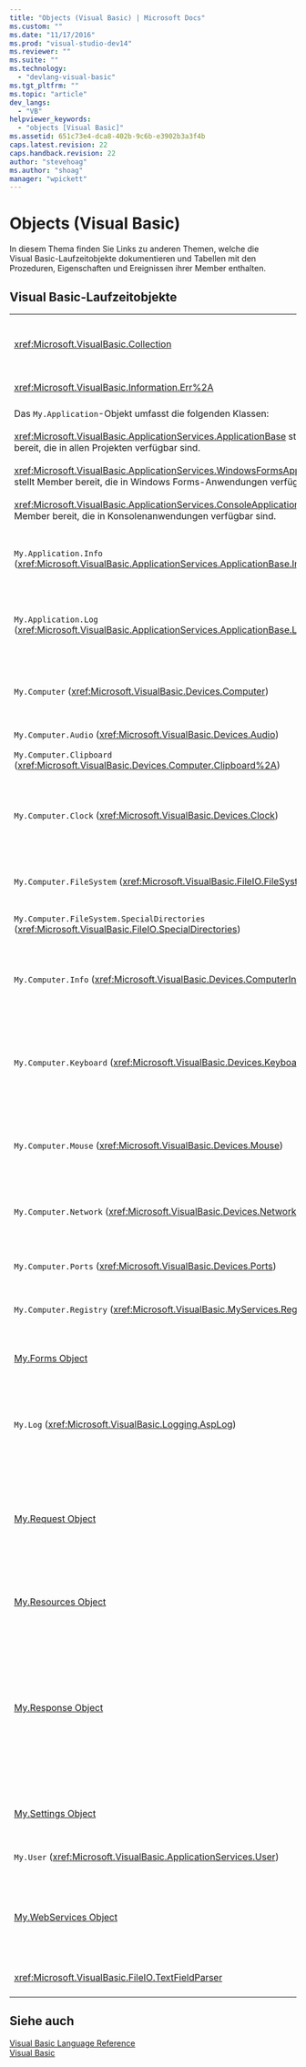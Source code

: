 ```yaml
---
title: "Objects (Visual Basic) | Microsoft Docs"
ms.custom: ""
ms.date: "11/17/2016"
ms.prod: "visual-studio-dev14"
ms.reviewer: ""
ms.suite: ""
ms.technology: 
  - "devlang-visual-basic"
ms.tgt_pltfrm: ""
ms.topic: "article"
dev_langs: 
  - "VB"
helpviewer_keywords: 
  - "objects [Visual Basic]"
ms.assetid: 651c73e4-dca8-402b-9c6b-e3902b3a3f4b
caps.latest.revision: 22
caps.handback.revision: 22
author: "stevehoag"
ms.author: "shoag"
manager: "wpickett"
---
```

# Objects (Visual Basic)
In diesem Thema finden Sie Links zu anderen Themen, welche die Visual Basic\-Laufzeitobjekte dokumentieren und Tabellen mit den Prozeduren, Eigenschaften und Ereignissen ihrer Member enthalten.  
  
## Visual Basic\-Laufzeitobjekte  
  
|||  
|-|-|  
|<xref:Microsoft.VisualBasic.Collection>|Stellt eine bequeme Methode zum Anzeigen einer zusammenhängenden Gruppe von Elementen in Form eines einzelnen Objekts bereit.|  
|<xref:Microsoft.VisualBasic.Information.Err%2A>|Enthält Informationen über Laufzeitfehler.|  
|Das `My.Application`\-Objekt umfasst die folgenden Klassen:<br /><br /> <xref:Microsoft.VisualBasic.ApplicationServices.ApplicationBase> stellt Member bereit, die in allen Projekten verfügbar sind.<br /><br /> <xref:Microsoft.VisualBasic.ApplicationServices.WindowsFormsApplicationBase> stellt Member bereit, die in Windows Forms\-Anwendungen verfügbar sind.<br /><br /> <xref:Microsoft.VisualBasic.ApplicationServices.ConsoleApplicationBase> stellt Member bereit, die in Konsolenanwendungen verfügbar sind.|Stellt Daten bereit, die nur der aktuellen Anwendung oder der DLL zugeordnet sind.  Mit `My.Application` können keine Informationen auf Systemebene geändert werden.<br /><br /> Einige Member sind nur für Windows Forms\- oder Konsolenanwendungen verfügbar.|  
|`My.Application.Info` \(<xref:Microsoft.VisualBasic.ApplicationServices.ApplicationBase.Info%2A>\)|Stellt Eigenschaften zum Abrufen von Informationen über eine Anwendung bereit, z. B. Versionsnummer, Beschreibung, geladene Assemblys usw.|  
|`My.Application.Log` \(<xref:Microsoft.VisualBasic.ApplicationServices.ApplicationBase.Log%2A>\)|Stellt eine Eigenschaft und Methoden zum Schreiben von Ereignis\- und Ausnahmeinformationen in die Protokollüberwachung der Anwendung bereit.|  
|`My.Computer` \(<xref:Microsoft.VisualBasic.Devices.Computer>\)|Stellt Eigenschaften zum Bearbeiten von Computerkomponenten bereit, z. B. Audio, Uhr, Tastatur, Dateisystem usw.|  
|`My.Computer.Audio` \(<xref:Microsoft.VisualBasic.Devices.Audio>\)|Stellt Methoden für die Wiedergabe von Sounds bereit.|  
|`My.Computer.Clipboard` \(<xref:Microsoft.VisualBasic.Devices.Computer.Clipboard%2A>\)|Stellt Methoden zum Bearbeiten der Zwischenablage bereit.|  
|`My.Computer.Clock` \(<xref:Microsoft.VisualBasic.Devices.Clock>\)|Stellt Eigenschaften für den Zugriff auf die aktuelle lokale Uhrzeit und die aktuelle koordinierte Weltzeit \(Universal Coordinated Time, UTC – entspricht Greenwich Mean Time\) der Systemuhr bereit.|  
|`My.Computer.FileSystem` \(<xref:Microsoft.VisualBasic.FileIO.FileSystem>\)|Stellt Eigenschaften und Methoden für das Arbeiten mit Laufwerken, Dateien und Verzeichnissen bereit.|  
|`My.Computer.FileSystem.SpecialDirectories` \(<xref:Microsoft.VisualBasic.FileIO.SpecialDirectories>\)|Stellt Eigenschaften für den Zugriff auf Verzeichnisse bereit, auf die häufig verwiesen wird.|  
|`My.Computer.Info` \(<xref:Microsoft.VisualBasic.Devices.ComputerInfo>\)|Stellt Eigenschaften für das Abrufen von Informationen über den Arbeitsspeicher des Computers, geladene Assemblys, Name und Betriebssystem bereit.|  
|`My.Computer.Keyboard` \(<xref:Microsoft.VisualBasic.Devices.Keyboard>\)|Stellt Eigenschaften für den Zugriff auf den aktuellen Zustand der Tastatur, z. B. Informationen über die derzeit gedrückten Tasten, und eine Methode zum Senden von Tastaturanschlägen an das aktive Fenster bereit.|  
|`My.Computer.Mouse` \(<xref:Microsoft.VisualBasic.Devices.Mouse>\)|Stellt Eigenschaften zum Abrufen von Informationen über das Format und die Konfiguration der auf dem lokalen Computer installierten Maus bereit.|  
|`My.Computer.Network` \(<xref:Microsoft.VisualBasic.Devices.Network>\)|Stellt eine Eigenschaft, ein Ereignis und Methoden zum Interagieren mit dem Netzwerk bereit, mit dem der Computer verbunden ist.|  
|`My.Computer.Ports` \(<xref:Microsoft.VisualBasic.Devices.Ports>\)|Stellt eine Eigenschaft und eine Methode für den Zugriff auf die seriellen Anschlüsse des Computers bereit.|  
|`My.Computer.Registry` \(<xref:Microsoft.VisualBasic.MyServices.RegistryProxy>\)|Stellt Eigenschaften und Methoden zum Bearbeiten der Registrierung bereit.|  
|[My.Forms Object](../../../visual-basic/language-reference/objects/my-forms-object.md)|Stellt Eigenschaften für den Zugriff auf eine Instanz von jedem im aktuellen Projekt deklarierten Windows Form bereit.|  
|`My.Log` \(<xref:Microsoft.VisualBasic.Logging.AspLog>\)|Stellt eine Eigenschaft und Methoden zum Schreiben von Ereignis\- und Ausnahmeinformationen in die Protokollüberwachungen für Webanwendungen bereit.|  
|[My.Request Object](../../../visual-basic/language-reference/objects/my-request-object.md)|Ruft das <xref:System.Web.HttpRequest>\-Objekt für die angeforderte Seite ab.  Das `My.Request`\-Objekt enthält Informationen über die aktuelle HTTP\-Anforderung.<br /><br /> Das `My.Request`\-Objekt ist nur für [!INCLUDE[vstecasp](../../../csharp/language-reference/preprocessor-directives/includes/vstecasp_md.md)]\-Anwendungen verfügbar.|  
|[My.Resources Object](../../../visual-basic/language-reference/objects/my-resources-object.md)|Stellt Eigenschaften und Klassen für den Zugriff auf die Ressourcen einer Anwendung bereit.|  
|[My.Response Object](../../../visual-basic/language-reference/objects/my-response-object.md)|Ruft das <xref:System.Web.HttpResponse>\-Objekt ab, das dem <xref:System.Web.UI.Page>\-Element zugeordnet ist.  Dieses Objekt ermöglicht das Senden von HTTP\-Antwortdaten an einen Client und enthält Informationen über diese Antwort.<br /><br /> Das `My.Response`\-Objekt ist nur für [!INCLUDE[vstecasp](../../../csharp/language-reference/preprocessor-directives/includes/vstecasp_md.md)]\-Anwendungen verfügbar.|  
|[My.Settings Object](../../../visual-basic/language-reference/objects/my-settings-object.md)|Stellt Eigenschaften und Methoden für den Zugriff auf die Einstellungen einer Anwendung bereit.|  
|`My.User` \(<xref:Microsoft.VisualBasic.ApplicationServices.User>\)|Ermöglicht den Zugriff auf die Informationen über den aktuellen Benutzer.|  
|[My.WebServices Object](../../../visual-basic/language-reference/objects/my-webservices-object.md)|Stellt Eigenschaften bereit, mit denen von jedem Webdienst, auf den das aktuelle Projekt verweist, eine Einzelinstanz erstellt werden bzw. auf diese Einzelinstanz zugegriffen werden kann.|  
|<xref:Microsoft.VisualBasic.FileIO.TextFieldParser>|Stellt Methoden und Eigenschaften zur Analyse strukturierter Textdateien bereit.|  
  
## Siehe auch  
 [Visual Basic Language Reference](../../../visual-basic/language-reference/index.md)   
 [Visual Basic](../../../visual-basic/index.md)